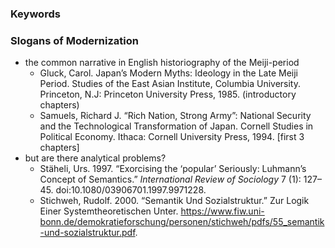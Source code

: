 ### Keywords

### Slogans of Modernization
* the common narrative in English historiography of the Meiji-period
  * Gluck, Carol. Japan’s Modern Myths: Ideology in the Late Meiji Period. Studies of the East Asian Institute, Columbia University. Princeton, N.J: Princeton University Press, 1985. (introductory chapters)
  * Samuels, Richard J. “Rich Nation, Strong Army”: National Security and the Technological Transformation of Japan. Cornell Studies in Political Economy. Ithaca: Cornell University Press, 1994. [first 3 chapters]
* but are there analytical problems?
  * Stäheli, Urs. 1997. “Exorcising the ‘popular’ Seriously: Luhmann’s Concept of Semantics.” *International Review of Sociology* 7 (1): 127–45. doi:10.1080/03906701.1997.9971228.
  * Stichweh, Rudolf. 2000. “Semantik Und Sozialstruktur.” Zur Logik Einer Systemtheoretischen Unter. https://www.fiw.uni-bonn.de/demokratieforschung/personen/stichweh/pdfs/55_semantik-und-sozialstruktur.pdf.
